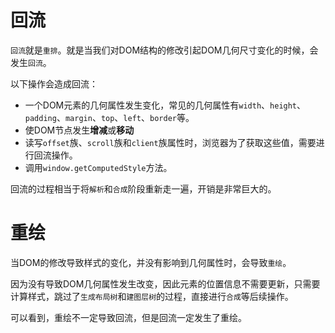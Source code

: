 # 回流
`回流`就是`重排`。就是当我们对DOM结构的修改引起DOM几何尺寸变化的时候，会发生`回流`。

以下操作会造成回流：
- 一个DOM元素的几何属性发生变化，常见的几何属性有`width`、`height`、`padding`、`margin`、`top`、`left`、`border`等。
- 使DOM节点发生**增减**或**移动**
- 读写`offset`族、`scroll`族和`client`族属性时，浏览器为了获取这些值，需要进行回流操作。
- 调用`window.getComputedStyle`方法。

回流的过程相当于将`解析`和`合成`阶段重新走一遍，开销是非常巨大的。

# 重绘
当DOM的修改导致样式的变化，并没有影响到几何属性时，会导致`重绘`。

因为没有导致DOM几何属性发生改变，因此元素的位置信息不需要更新，只需要计算样式，跳过了`生成布局树`和`建图层树`的过程，直接进行`合成`等后续操作。

可以看到，重绘不一定导致回流，但是回流一定发生了重绘。
